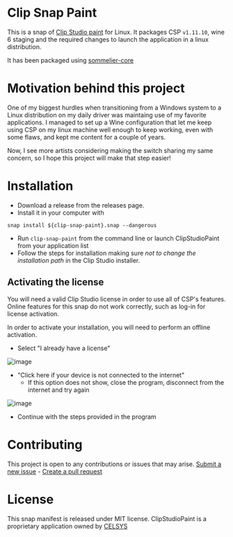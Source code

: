 # Clip Snap Paint
This is a snap of [Clip Studio paint](https://www.clipstudio.net/) for Linux.
It packages CSP `v1.11.10`, wine 6 staging and the required changes to launch the application in a linux distribution.

It has been packaged using [sommelier-core](https://github.com/snapcrafters/sommelier-core)

# Motivation behind this project
One of my biggest hurdles when transitioning from a Windows system to a Linux distribution on my daily driver was maintaing use of my favorite applications. I managed to set up a Wine configuration that let me keep using CSP on my linux machine well enough to keep working, even with some flaws, and kept me content for a couple of years.

Now, I see more artists considering making the switch sharing my same concern, so I hope this project will make that step easier!

# Installation
- Download a release from the releases page.
- Install it in your computer with

```
snap install ${clip-snap-paint}.snap --dangerous
```

- Run `clip-snap-paint` from the command line or launch ClipStudioPaint from your application list
- Follow the steps for installation making sure *not to change the installation path* in the Clip Studio installer.

## Activating the license
You will need a valid Clip Studio license in order to use all of CSP's features.
Online features for this snap do not work correctly, such as log-in for license activation.

In order to activate your installation, you will need to perform an offline activation.
- Select "I already have a license"

![image](https://user-images.githubusercontent.com/80431234/155963784-f3381498-ee28-496a-a522-1dd809e7084e.png)

- "Click here if your device is not connected to the internet"
  - If this option does not show, close the program, disconnect from the internet and try again

![image](https://user-images.githubusercontent.com/80431234/155964258-8a4b1f95-2f65-4a43-816c-72fcfc8edaab.png)

- Continue with the steps provided in the program

# Contributing
This project is open to any contributions or issues that may arise.
[Submit a new issue](https://github.com/mpRegalado/clip-snap-paint/issues/new) - [Create a pull request](https://github.com/mpRegalado/clip-snap-paint/compare)

# License
This snap manifest is released under MIT license. ClipStudioPaint is a proprietary application owned by [CELSYS](https://www.clipstudio.net)
